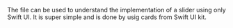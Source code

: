 The file can be used to understand the implementation of a slider using only Swift UI. It is super simple and is done by usig cards from Swift UI kit. 
